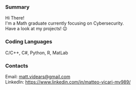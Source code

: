 ### Summary
Hi There!  
I'm a Math graduate currently focusing on Cybersecurity.  
Have a look at my projects! :wink:

### Coding Languages
C/C++, C#, Python, R, MatLab

### Contacts
Email: matt.videars@gmail.com  
LinkedIn: https://www.linkedin.com/in/matteo-vicari-mv989/
